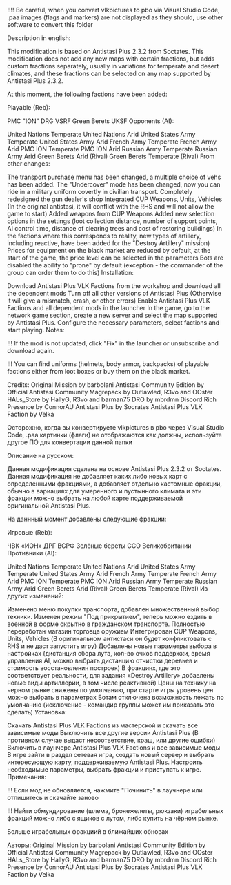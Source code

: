 !!!! Be careful, when you convert vlkpictures to pbo via Visual Studio Code, .paa images (flags and markers) are not displayed as they should, use other software to convert this folder

Description in english:

This modification is based on Antistasi Plus 2.3.2 from Soctates. This modification does not add any new maps with certain fractions, but adds custom fractions separately, usually in variations for temperate and desert climates, and these fractions can be selected on any map supported by Antistasi Plus 2.3.2.

At this moment, the following factions have been added:

Playable (Reb):

PMC "ION"
DRG VSRF
Green Berets
UKSF
Opponents (AI):

United Nations Temperate
United Nations Arid
United States Army Temperate
United States Army Arid
French Army Temperate
French Army Arid
PMC ION Temperate
PMC ION Arid
Russian Army Temperate
Russian Army Arid
Green Berets Arid (Rival)
Green Berets Temperate (Rival)
From other changes:

The transport purchase menu has been changed, a multiple choice of vehs has been added.
The "Undercover" mode has been changed, now you can ride in a military uniform covertly in civilian transport.
Completely redesigned the gun dealer's shop
Integrated CUP Weapons, Units, Vehicles (In the original antistasi, it will conflict with the RHS and will not allow the game to start)
Added weapons from CUP Weapons
Added new selection options in the settings (loot collection distance, number of support points, AI control time, distance of clearing trees and cost of restoring buildings)
In the factions where this corresponds to reality, new types of artillery, including reactive, have been added for the "Destroy Artillery" mission)
Prices for equipment on the black market are reduced by default, at the start of the game, the price level can be selected in the parameters
Bots are disabled the ability to "prone" by default (exception - the commander of the group can order them to do this)
Installation:

Download Antistasi Plus VLK Factions from the workshop and download all the dependent mods
Turn off all other versions of Antistasi Plus (Otherwise it will give a mismatch, crash, or other errors)
Enable Antistasi Plus VLK Factions and all dependent mods in the launcher
In the game, go to the network game section, create a new server and select the map supported by Antistasi Plus.
Configure the necessary parameters, select factions and start playing.
Notes:

!!! If the mod is not updated, click "Fix" in the launcher or unsubscribe and download again.

!!! You can find uniforms (helmets, body armor, backpacks) of playable factions either from loot boxes or buy them on the black market.

Credits: Original Mission by barbolani Antistasi Community Edition by Official Antistasi Community Magrepack by Outlawled, R3vo and OOster HALs_Store by HallyG, R3vo and barman75 DRO by mbrdmn Discord Rich Presence by ConnorAU Antistasi Plus by Socrates Antistasi Plus VLK Faction by Velka

Осторожно, когда вы конвертируете vlkpictures в pbo через Visual Studio Code, .paa картинки (флаги) не отображаются как должны, используйте другое ПО для конвертации данной папки

Описание на русском:

Данная модификация сделана на основе Antistasi Plus 2.3.2 от Soctates. Данная модификация не добавляет каких либо новых карт с определенными фракциями, а добавляет отдельно кастомные фракции, обычно в вариациях для умеренного и пустынного климата и эти фракции можно выбрать на любой карте поддерживаемой оригинальной Antistasi Plus.

На даннный момент добавлены следующие фракции:

Игровые (Reb):

ЧВК «ИОН»
ДРГ ВСРФ
Зелёные береты
ССО Великобритании
Противники (AI):

United Nations Temperate
United Nations Arid
United States Army Temperate
United States Army Arid
French Army Temperate
French Army Arid
PMC ION Temperate
PMC ION Arid
Russian Army Temperate
Russian Army Arid
Green Berets Arid (Rival)
Green Berets Temperate (Rival)
Из других изменений:

Изменено меню покупки транспорта, добавлен множественный выбор техники.
Изменен режим "Под прикрытием", теперь можно ездить в военной в форме скрытно в гражданском транспорте.
Полностью переработан магазин торговца оружием
Интегрирован CUP Weapons, Units, Vehicles (В оригинальном антистаси он будет конфликтовать с RHS и не даст запустить игру)
Добавлены новые параметры выбора в настройках (дистанция сбора лута, кол-во очков поддержки, время управления AI, можно выбрать дистанцию отчистки деревьев и стоимость восстановления построек)
В фракциях, где это соответствует реальности, для задания «Destroy Artillery» добавлены новые виды артиллерии, в том числе реактивной)
Цены на технику на черном рынке снижены по умолчанию, при старте игры уровень цен можно выбрать в параметрах
Ботам отключена возможность лежать по умолчанию (исключение - командир группы может им приказать это сделать)
Установка:

Скачать Antistasi Plus VLK Factions из мастерской и скачать все зависимые моды
Выключить все другие версии Antistasi Plus (В противном случае выдаст несоответствие, краш, или другие ошибки)
Включить в лаунчере Antistasi Plus VLK Factions и все зависимые моды
В игре зайти в раздел сетевая игра, создать новый сервер и выбрать интересующую карту, поддерживаемую Antistasi Plus.
Настроить необходимые параметры, выбрать фракции и приступать к игре.
Примечания:

!!! Если мод не обновляется, нажмите "Починить" в лаучнере или отпишитесь и скачайте заново

!!! Найти обмундирование (шлема, бронежелеты, рюкзаки) играбельных фракций можно либо с ящиков с лутом, либо купить на чёрном рынке.

Больше играбельных фракциий в ближайших обновах

Авторы: Original Mission by barbolani Antistasi Community Edition by Official Antistasi Community Magrepack by Outlawled, R3vo and OOster HALs_Store by HallyG, R3vo and barman75 DRO by mbrdmn Discord Rich Presence by ConnorAU Antistasi Plus by Socrates Antistasi Plus VLK Faction by Velka
